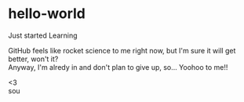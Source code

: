 # hello-world
Just started Learning

GitHub feels like rocket science to me right now, but I'm sure it will get better, won't it?
<br>
Anyway, I'm alredy in and don't plan to give up, so... Yoohoo to me!!

<3 <br>
sou
